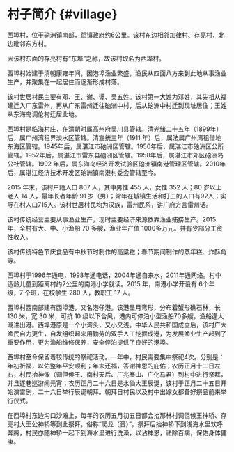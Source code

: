# 村子简介 {#village}

西埠村，位于硇洲镇南部，距镇政府约6公里。该村东边相邻加律村、存亮村，北边毗邻东方村。

因该村东面的存亮村有“东埠”之称，故该村取名为西埠村。

西埠村始建于清朝康雍年间，因港埠渔业繁盛，渔民从四面八方来到此地从事渔业生产，并聚集在一起居住而逐渐形成村落。

该村世居村民主要有邓、王、谢、谭、吴五姓。该村第一大姓为邓姓，其先祖从福建迁入广东雷州，再从广东雷州迁往硇洲中村，后从硇洲中村迁到现址居住；王姓从东海岛调伦村迁居此地。

西埠村是临海村庄，在清朝时属高州府吴川县管辖。清光绪二十五年（1899年）后，属广州湾租界淡水区管辖。清宣统三年（1911 年）后，属法属广州湾租借地东海区管辖。1945年后，属湛江市硇洲区管辖。1950年后，属湛江市硇洲区公所管辖。1952年后，属湛江市雷东县硇洲区管辖。1958年后，属湛江市郊区硇洲岛公社管辖。1992 年后，属东海岛经济开发试验区硇洲镇南港管理区管辖。2010年后，属湛江经济技术开发区硇洲镇南港村委会管辖至今。

2015 年末，该村户籍人口 807 人，其中男性 455 人，女性 352 人；80 岁以上老人 14 人，最年长者年龄 91 岁（男）；常年在城镇生活和打工的人口有92人；实际在村人口715人。该村世居村民均为汉族，雷州民系，讲广府方言雷州话。

该村传统经营主要从事渔业生产，现时主要经济来源依靠渔业捕捞生产。2015 年，全村有大、中、小渔船 70 多艘，渔业年产值 1000多万元。并有少部分工资性收入。

该村传统特色节庆食品有中秋节时制作的高粱糍；春节期间制作的蒸年糕、炸酥角等。

西埠村于1996年通电，1998年通电话，2004年通自来水，2011年通网络。村中适龄儿童到距离村约2公里的南港小学就读。2015 年，南港小学开设有 6个年级，7 个班，在校学生 280 人，教职工 17 人。

西埠村西南部建有西埠港，又名港仔港。该港呈月弯形，分布着蟹形礁石林，长 130 米，宽 30 米，可抗 10 级以下台风，港内可停泊小型渔船70多艘，渔船逢大潮进出港。西埠港原是一个小湾头，又小又浅。中华人民共和国成立后，该村广大渔民自力更生，自发组织起来用勤劳的双手人工挖掘成港，为发展渔业生产起到了重要作用，更为渔船维修保养，安全停泊提供了良好的港埠。

西埠村至今保留着较传统的祭祀活动。一年中，村民需要集中祭祀4次。分别是：年初祈福，以佑整年平安顺利；年末还福，答谢神恩的庇佑；农历正月十二日左右，村民抬神像（调但侯王、南村天后、广兆泰山、广化马君）到村中进行祭拜，并且逐巷巡游闹元宵；农历正月二十六日是水仙大王辰诞，该村于正月二十五日开始演雷剧，二十六日举行辰诞朝拜。朝拜日村民以及村中出嫁女都备好祭品前来举行仪式。

在西埠村东边沟口沙滩上，每年的农历五月初五日都会抬那林村调但候王神轿、存亮村大王公神轿等到此祭拜，俗称“爬龙（音）”，祭拜后抬神轿下到浅海水里欢呼奔腾，村民亦随神轿一起下到海水里进行洗澡，以沾神恩，祛除百病，保佑身体健康。
